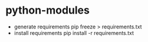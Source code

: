 # python-modules

- generate requirements pip freeze > requirements.txt
- install requirements pip install -r requirements.txt